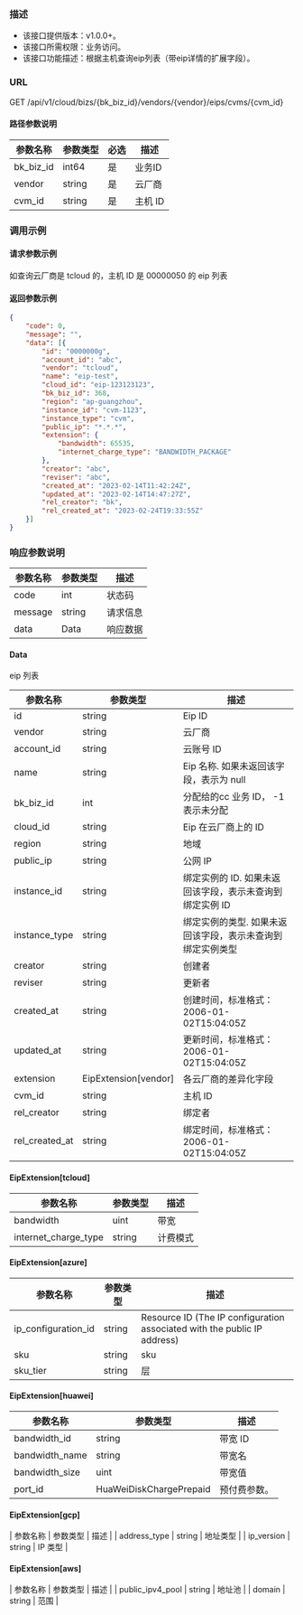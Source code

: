 ### 描述

- 该接口提供版本：v1.0.0+。
- 该接口所需权限：业务访问。
- 该接口功能描述：根据主机查询eip列表（带eip详情的扩展字段）。

### URL

GET /api/v1/cloud/bizs/{bk_biz_id}/vendors/{vendor}/eips/cvms/{cvm_id}

#### 路径参数说明
| 参数名称      | 参数类型   | 必选   | 描述     |
|-----------|--------|------|--------|
| bk_biz_id | int64  | 是    | 业务ID   |
| vendor    | string | 是    | 云厂商    |
| cvm_id    | string | 是    | 主机 ID  |

### 调用示例
#### 请求参数示例
如查询云厂商是 tcloud 的，主机 ID 是 00000050 的 eip 列表
#### 返回参数示例
```json
{
    "code": 0,
    "message": "",
    "data": [{
        "id": "0000000g",
        "account_id": "abc",
        "vendor": "tcloud",
        "name": "eip-test",
        "cloud_id": "eip-123123123",
        "bk_biz_id": 368,
        "region": "ap-guangzhou",
        "instance_id": "cvm-1123",
        "instance_type": "cvm",
        "public_ip": "*.*.*",
        "extension": {
            "bandwidth": 65535,
            "internet_charge_type": "BANDWIDTH_PACKAGE"
        },
        "creator": "abc",
        "reviser": "abc",
        "created_at": "2023-02-14T11:42:24Z",
        "updated_at": "2023-02-14T14:47:27Z",
        "rel_creator": "bk",
        "rel_created_at": "2023-02-24T19:33:55Z"
    }]
}
```
### 响应参数说明

| 参数名称    | 参数类型   | 描述   |
|---------|--------|------|
| code    | int  | 状态码  |
| message | string | 请求信息 |
| data    | Data | 响应数据 |
#### Data
eip 列表

| 参数名称   | 参数类型   | 描述                                       |
|--------|--------|------------------------------------------|
| id | string | Eip ID |
| vendor | string | 云厂商 |
| account_id | string | 云账号 ID |
| name | string | Eip 名称. 如果未返回该字段，表示为 null |
| bk_biz_id | int | 分配给的cc 业务 ID， -1 表示未分配 |
| cloud_id | string | Eip 在云厂商上的 ID |
| region | string | 地域 |
| public_ip | string | 公网 IP |
| instance_id | string | 绑定实例的 ID. 如果未返回该字段，表示未查询到绑定实例 ID |
| instance_type | string | 绑定实例的类型. 如果未返回该字段，表示未查询到绑定实例类型 |
| creator | string | 创建者 |
| reviser | string | 更新者 |
| created_at | string | 创建时间，标准格式：2006-01-02T15:04:05Z |
| updated_at | string | 更新时间，标准格式：2006-01-02T15:04:05Z |
| extension | EipExtension[vendor] | 各云厂商的差异化字段|
| cvm_id | string | 主机 ID |
| rel_creator | string | 绑定者 |
| rel_created_at | string | 绑定时间，标准格式：2006-01-02T15:04:05Z |

#### EipExtension[tcloud]

| 参数名称                           | 参数类型 |描述                                                         |
|--------------------------------| -------- |  ------------------------------------------------------------ |
| bandwidth | uint | 带宽 |
| internet_charge_type | string | 计费模式 |

#### EipExtension[azure]

| 参数名称                | 参数类型   | 描述                                                                       |
|---------------------|--------|--------------------------------------------------------------------------|
| ip_configuration_id | string | Resource ID (The IP configuration associated with the public IP address) |
| sku                 | string | sku                                                                      |
| sku_tier            | string | 层                                                                        |

#### EipExtension[huawei]
| 参数名称                           | 参数类型 | 描述                                                         |
|--------------------------------| -------- | ------------------------------------------------------------ |
| bandwidth_id | string | 带宽 ID |
| bandwidth_name | string | 带宽名 |
| bandwidth_size | uint | 带宽值 |
| port_id | HuaWeiDiskChargePrepaid |预付费参数。|

#### EipExtension[gcp]
| 参数名称 | 参数类型 | 描述 |
| address_type | string | 地址类型 |
| ip_version | string | IP 类型 |

#### EipExtension[aws]
| 参数名称 | 参数类型 | 描述 |
| public_ipv4_pool | string | 地址池 |
| domain | string | 范围 |
